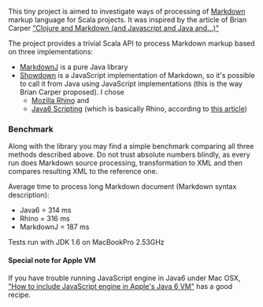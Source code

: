 This tiny project is aimed to investigate ways of processing of [Markdown][] markup
language for Scala projects. It was inspired by the article of Brian Carper
["Clojure and Markdown (and Javascript and Java and...)"][clojs]

The project provides a trivial Scala API to process Markdown markup based on three
implementations:

* [MarkdownJ][] is a pure Java library
* [Showdown][] is a JavaScript implementation of Markdown, so it's possible to call
  it from Java using JavaScript implementations (this is the way Brian Carper proposed).
  I chose
  * [Mozilla Rhino][rhino] and
  * [Java6 Scripting][java6] (which is basically Rhino, according to [this article][j6scripts])

### Benchmark
Along with the library you may find a simple benchmark comparing all three methods
described above. Do not trust absolute numbers blindly, as every run does Markdown
source processing, transformation to XML and then compares resulting XML to the
reference one.

Average time to process long Markdown document (Markdown syntax description):

  * Java6 = 314 ms
  * Rhino = 316 ms
  * MarkdownJ = 187 ms

Tests run with JDK 1.6 on MacBookPro 2.53GHz

#### Special note for Apple VM
If you have trouble running JavaScript engine in Java6 under Mac OSX,
["How to include JavaScript engine in Apple's Java 6 VM"][applejvm] has a good
recipe.

[markdown]: http://daringfireball.net/projects/markdown/
[clojs]: http://briancarper.net/blog/clojure-and-markdown-and-javascript-and-java-and
[markdownj]: http://code.google.com/p/markdownj/
[showdown]: http://attacklab.net/showdown/
[rhino]: http://www.mozilla.org/rhino/
[java6]: http://java.sun.com/javase/6/docs/api/javax/script/package-summary.html
[j6scripts]: http://www.javalobby.org/java/forums/t87870.html
[applejvm]: http://jmesnil.net/weblog/2008/05/14/how-to-include-javascript-engine-in-apples-java-6-vm/